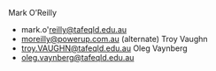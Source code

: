 Mark O’Reilly
- mark.o'reilly@tafeqld.edu.au
- moreilly@powerup.com.au (alternate)
Troy Vaughn
- troy.VAUGHN@tafeqld.edu.au
Oleg Vaynberg
- oleg.vaynberg@tafeqld.edu.au